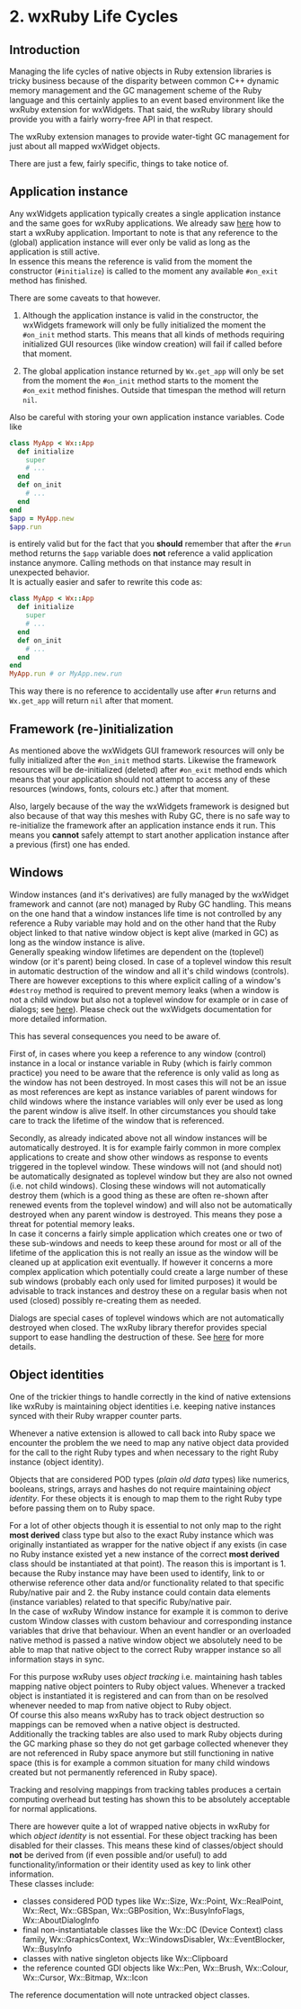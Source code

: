 <!--
# @markup markdown
# @title 2. wxRuby Life Cycles
-->

# 2. wxRuby Life Cycles

## Introduction

Managing the life cycles of native objects in Ruby extension libraries is tricky business because of the disparity 
between common C++ dynamic memory management and the GC management scheme of the Ruby language and this certainly applies
to an event based environment like the wxRuby extension for wxWidgets.
That said, the wxRuby library should provide you with a fairly worry-free API in that respect.

The wxRuby extension manages to provide water-tight GC management for just about all mapped wxWidget objects.

There are just a few, fairly specific, things to take notice of.

## Application instance

Any wxWidgets application typically creates a single application instance and the same goes for wxRuby applications.
We already saw [here](00_starting.md) how to start a wxRuby application. Important to note is that any reference to the 
(global) application instance will ever only be valid as long as the application is still active.<br>
In essence this means the reference is valid from the moment the constructor (`#initialize`) is called to the moment
any available `#on_exit` method has finished.

There are some caveats to that however. 

1. Although the application instance is valid in the constructor, the wxWidgets
framework will only be fully initialized the moment the `#on_init` method starts. This means that all kinds of methods 
requiring initialized GUI resources (like window creation) will fail if called before that moment.

2. The global application instance returned by `Wx.get_app` will only be set from the moment the `#on_init` method 
starts to the moment the `#on_exit` method finishes. Outside that timespan the method will return `nil`.

Also be careful with storing your own application instance variables. Code like

```ruby
class MyApp < Wx::App
  def initialize
    super
    # ...
  end
  def on_init
    # ...
  end
end
$app = MyApp.new
$app.run
```

is entirely valid but for the fact that you **should** remember that after the `#run` method returns the `$app` variable
does **not** reference a valid application instance anymore. Calling methods on that instance may result in unexpected 
behavior.<br>
It is actually easier and safer to rewrite this code as:

```ruby
class MyApp < Wx::App
  def initialize
    super
    # ...
  end
  def on_init
    # ...
  end
end
MyApp.run # or MyApp.new.run
```

This way there is no reference to accidentally use after `#run` returns and `Wx.get_app` will return `nil` after that 
moment.

## Framework (re-)initialization

As mentioned above the wxWidgets GUI framework resources will only be fully initialized after the `#on_init` method
starts. Likewise the framework resources will be de-initialized (deleted) after `#on_exit` method ends which means that 
your application should not attempt to access any of these resources (windows, fonts, colours etc.) after that moment.

Also, largely because of the way the wxWidgets framework is designed but also because of that way this meshes with Ruby 
GC, there is no safe way to re-initialize the framework after an application instance ends it run. This means you 
**cannot** safely attempt to start another application instance after a previous (first) one has ended. 

## Windows

Window instances (and it's derivatives) are fully managed by the wxWidget framework and cannot (are not) managed by 
Ruby GC handling. This means on the one hand that a window instances life time is not controlled by any reference
a Ruby variable may hold and on the other hand that the Ruby object linked to that native window object is kept alive
(marked in GC) as long as the window instance is alive.<br>
Generally speaking window lifetimes are dependent on the (toplevel) window (or it's parent) being closed. In case of a 
toplevel window this result in automatic destruction of the window and all it's child windows (controls). There are 
however exceptions to this where explicit calling of a window's `#destroy` method is required to prevent memory leaks
(when a window is not a child window but also not a toplevel window for example or in case of dialogs; see 
[here](03_dialogs.md)). Please check out the wxWidgets documentation for more detailed information.

This has several consequences you need to be aware of.

First of, in cases where you keep a reference to any window (control) instance in a local or instance variable in Ruby 
(which is fairly common practice) you need to be aware that the reference is only valid as long as the window has not 
been destroyed. In most cases this will not be an issue as most references are kept as instance variables of parent 
windows for child windows where the instance variables will only ever be used as long the parent window is alive itself. 
In other circumstances you should take care to track the lifetime of the window that is referenced.

Secondly, as already indicated above not all window instances will be automatically destroyed. It is for example fairly 
common in more complex applications to create and show other windows as response to events triggered in the toplevel 
window. These windows will not (and should not) be automatically designated as toplevel window but they are also not 
owned (i.e. not child windows). Closing these windows will not automatically destroy them (which is a good thing as 
these are often re-shown after renewed events from the toplevel window) and will also not be automatically destroyed 
when any parent window is destroyed. This means they pose a threat for potential memory leaks.<br>
In case it concerns a fairly simple application which creates one or two of these sub-windows and needs to keep these
around for most or all of the lifetime of the application this is not really an issue as the window will be cleaned up
at application exit eventually. If however it concerns a more complex application which potentially could create a large
number of these sub windows (probably each only used for limited purposes) it would be advisable to track instances and
destroy these on a regular basis when not used (closed) possibly re-creating them as needed.

Dialogs are special cases of toplevel windows which are not automatically destroyed when closed. The wxRuby library
therefor provides special support to ease handling the destruction of these. See [here](03_dialogs.md) for more details.

## Object identities

One of the trickier things to handle correctly in the kind of native extensions like wxRuby is maintaining object 
identities i.e. keeping native instances synced with their Ruby wrapper counter parts.

Whenever a native extension is allowed to call back into Ruby space we encounter the problem the we need to map any 
native object data provided for the call to the right Ruby types and when necessary to the right Ruby instance (object
identity).

Objects that are considered POD types (*plain old data* types) like numerics, booleans, strings, arrays and hashes do
not require maintaining *object identity*. For these objects it is enough to map them to the right Ruby type before
passing them on to Ruby space.

For a lot of other objects though it is essential to not only map to the right **most derived** class type but also to
the exact Ruby instance which was originally instantiated as wrapper for the native object if any exists (in case no
Ruby instance existed yet a new instance of the correct **most derived** class should be instantiated at that point). 
The reason this is important is 1. because the Ruby instance may have been used to identify, link to or otherwise 
reference other data and/or functionality related to that specific Ruby/native pair and 2. the Ruby instance could 
contain data elements (instance variables) related to that specific Ruby/native pair.<br>
In the case of wxRuby Window instance for example it is common to derive custom Window classes with custom behaviour and
corresponding instance variables that drive that behaviour. When an event handler or an overloaded native method is passed
a native window object we absolutely need to be able to map that native object to the correct Ruby wrapper instance so
all information stays in sync.

For this purpose wxRuby uses *object tracking* i.e. maintaining hash tables mapping native object pointers to Ruby object 
values. Whenever a tracked object is instantiated it is registered and can from than on be resolved whenever needed to map
from native object to Ruby object.<br>
Of course this also means wxRuby has to track object destruction so mappings can be removed when a native object is 
destructed.<br>
Additionally the tracking tables are also used to mark Ruby objects during the GC marking phase so they do not get garbage
collected whenever they are not referenced in Ruby space anymore but still functioning in native space (this is for example
a common situation for many child windows created but not permanently referenced in Ruby space).

Tracking and resolving mappings from tracking tables produces a certain computing overhead but testing has shown this to be
absolutely acceptable for normal applications.

There are however quite a lot of wrapped native objects in wxRuby for which *object identity* is not essential. For these
object tracking has been disabled for their classes. This means these kind of classes/object should **not** be derived from
(if even possible and/or useful) to add functionality/information or their identity used as key to link other information.<br>
These classes include:
- classes considered POD types like Wx::Size, Wx::Point, Wx::RealPoint, Wx::Rect, Wx::GBSpan, Wx::GBPosition, Wx::BusyInfoFlags,
Wx::AboutDialogInfo
- final non-instantiatable classes like the Wx::DC (Device Context) class family, Wx::GraphicsContext, Wx::WindowsDisabler,
Wx::EventBlocker, Wx::BusyInfo
- classes with native singleton objects like Wx::Clipboard
- the reference counted GDI objects like Wx::Pen, Wx::Brush, Wx::Colour, Wx::Cursor, Wx::Bitmap, Wx::Icon

The reference documentation will note untracked object classes.
